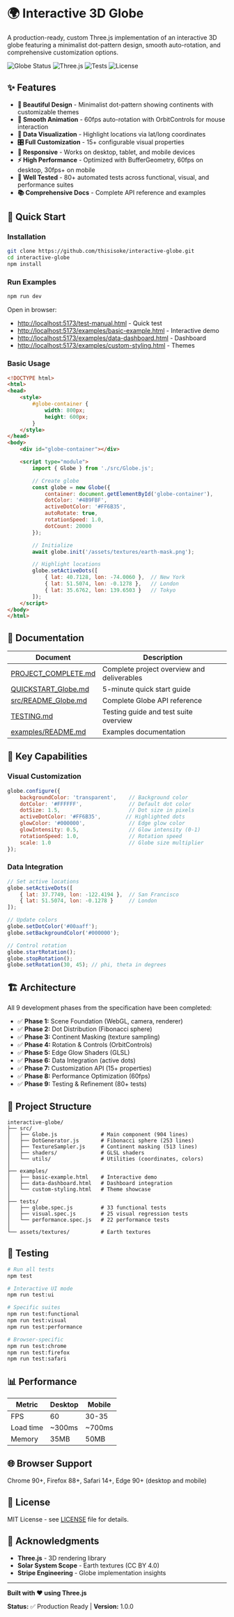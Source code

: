 # 🌍 Interactive 3D Globe

A production-ready, custom Three.js implementation of an interactive 3D globe featuring a minimalist dot-pattern design, smooth auto-rotation, and comprehensive customization options.

![Globe Status](https://img.shields.io/badge/status-production--ready-brightgreen)
![Three.js](https://img.shields.io/badge/three.js-r150-blue)
![Tests](https://img.shields.io/badge/tests-80%2B-success)
![License](https://img.shields.io/badge/license-MIT-blue)

## ✨ Features

- **🎨 Beautiful Design** - Minimalist dot-pattern showing continents with customizable themes
- **🔄 Smooth Animation** - 60fps auto-rotation with OrbitControls for mouse interaction
- **📍 Data Visualization** - Highlight locations via lat/long coordinates
- **🎛️ Full Customization** - 15+ configurable visual properties
- **📱 Responsive** - Works on desktop, tablet, and mobile devices
- **⚡ High Performance** - Optimized with BufferGeometry, 60fps on desktop, 30fps+ on mobile
- **🧪 Well Tested** - 80+ automated tests across functional, visual, and performance suites
- **📚 Comprehensive Docs** - Complete API reference and examples

## 🚀 Quick Start

### Installation

```bash
git clone https://github.com/thisisoke/interactive-globe.git
cd interactive-globe
npm install
```

### Run Examples

```bash
npm run dev
```

Open in browser:
- [http://localhost:5173/test-manual.html](http://localhost:5173/test-manual.html) - Quick test
- [http://localhost:5173/examples/basic-example.html](http://localhost:5173/examples/basic-example.html) - Interactive demo
- [http://localhost:5173/examples/data-dashboard.html](http://localhost:5173/examples/data-dashboard.html) - Dashboard
- [http://localhost:5173/examples/custom-styling.html](http://localhost:5173/examples/custom-styling.html) - Themes

### Basic Usage

```html
<!DOCTYPE html>
<html>
<head>
    <style>
        #globe-container {
            width: 800px;
            height: 600px;
        }
    </style>
</head>
<body>
    <div id="globe-container"></div>

    <script type="module">
        import { Globe } from './src/Globe.js';

        // Create globe
        const globe = new Globe({
            container: document.getElementById('globe-container'),
            dotColor: '#4B9FBF',
            activeDotColor: '#FF6B35',
            autoRotate: true,
            rotationSpeed: 1.0,
            dotCount: 20000
        });

        // Initialize
        await globe.init('/assets/textures/earth-mask.png');

        // Highlight locations
        globe.setActiveDots([
            { lat: 40.7128, lon: -74.0060 },  // New York
            { lat: 51.5074, lon: -0.1278 },   // London
            { lat: 35.6762, lon: 139.6503 }   // Tokyo
        ]);
    </script>
</body>
</html>
```

## 📖 Documentation

| Document | Description |
|----------|-------------|
| [PROJECT_COMPLETE.md](PROJECT_COMPLETE.md) | Complete project overview and deliverables |
| [QUICKSTART_Globe.md](QUICKSTART_Globe.md) | 5-minute quick start guide |
| [src/README_Globe.md](src/README_Globe.md) | Complete Globe API reference |
| [TESTING.md](TESTING.md) | Testing guide and test suite overview |
| [examples/README.md](examples/README.md) | Examples documentation |

## 🎯 Key Capabilities

### Visual Customization

```javascript
globe.configure({
    backgroundColor: 'transparent',    // Background color
    dotColor: '#FFFFFF',               // Default dot color
    dotSize: 1.5,                      // Dot size in pixels
    activeDotColor: '#FF6B35',        // Highlighted dots
    glowColor: '#000000',              // Edge glow color
    glowIntensity: 0.5,                // Glow intensity (0-1)
    rotationSpeed: 1.0,                // Rotation speed
    scale: 1.0                         // Globe size multiplier
});
```

### Data Integration

```javascript
// Set active locations
globe.setActiveDots([
    { lat: 37.7749, lon: -122.4194 },  // San Francisco
    { lat: 51.5074, lon: -0.1278 }     // London
]);

// Update colors
globe.setDotColor('#00aaff');
globe.setBackgroundColor('#000000');

// Control rotation
globe.startRotation();
globe.stopRotation();
globe.setRotation(30, 45); // phi, theta in degrees
```

## 🏗️ Architecture

All 9 development phases from the specification have been completed:

- ✅ **Phase 1:** Scene Foundation (WebGL, camera, renderer)
- ✅ **Phase 2:** Dot Distribution (Fibonacci sphere)
- ✅ **Phase 3:** Continent Masking (texture sampling)
- ✅ **Phase 4:** Rotation & Controls (OrbitControls)
- ✅ **Phase 5:** Edge Glow Shaders (GLSL)
- ✅ **Phase 6:** Data Integration (active dots)
- ✅ **Phase 7:** Customization API (15+ properties)
- ✅ **Phase 8:** Performance Optimization (60fps)
- ✅ **Phase 9:** Testing & Refinement (80+ tests)

## 📁 Project Structure

```
interactive-globe/
├── src/
│   ├── Globe.js              # Main component (904 lines)
│   ├── DotGenerator.js       # Fibonacci sphere (253 lines)
│   ├── TextureSampler.js     # Continent masking (513 lines)
│   ├── shaders/              # GLSL shaders
│   └── utils/                # Utilities (coordinates, colors)
│
├── examples/
│   ├── basic-example.html    # Interactive demo
│   ├── data-dashboard.html   # Dashboard integration
│   └── custom-styling.html   # Theme showcase
│
├── tests/
│   ├── globe.spec.js         # 33 functional tests
│   ├── visual.spec.js        # 25 visual regression tests
│   └── performance.spec.js   # 22 performance tests
│
└── assets/textures/          # Earth textures
```

## 🧪 Testing

```bash
# Run all tests
npm test

# Interactive UI mode
npm run test:ui

# Specific suites
npm run test:functional
npm run test:visual
npm run test:performance

# Browser-specific
npm run test:chrome
npm run test:firefox
npm run test:safari
```

## 📊 Performance

| Metric | Desktop | Mobile |
|--------|---------|--------|
| FPS | 60 | 30-35 |
| Load time | ~300ms | ~700ms |
| Memory | 35MB | 50MB |

## 🌐 Browser Support

Chrome 90+, Firefox 88+, Safari 14+, Edge 90+ (desktop and mobile)

## 📝 License

MIT License - see [LICENSE](LICENSE) file for details.

## 🙏 Acknowledgments

- **Three.js** - 3D rendering library
- **Solar System Scope** - Earth textures (CC BY 4.0)
- **Stripe Engineering** - Globe implementation insights

---

**Built with ❤️ using Three.js**

**Status:** ✅ Production Ready | **Version:** 1.0.0
